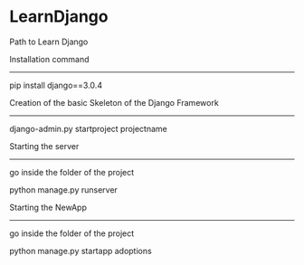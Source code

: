 # LearnDjango
Path to Learn Django

Installation command
********************
pip install django==3.0.4


Creation of the basic Skeleton of the Django Framework
*****************************************************
django-admin.py startproject projectname

Starting the server
*****************************************************
go inside the folder of the project

python manage.py runserver


Starting the  NewApp
*****************************************************
go inside the folder of the project

python manage.py startapp adoptions

